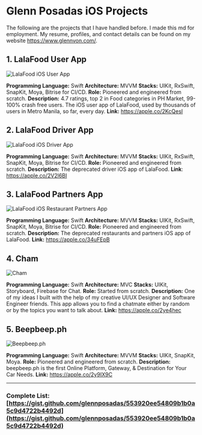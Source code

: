 # Glenn Posadas iOS Projects

The following are the projects that I have handled before. I made this md for employment.
My resume, profiles, and contact details can be found on my website https://www.glennvon.com/.

## 1. LalaFood User App

![LalaFood iOS User App](https://i.imgur.com/6911zr1.png)

**Programming Language:** Swift
**Architecture:** MVVM
**Stacks:** UIKit, RxSwift, SnapKit, Moya, Bitrise for CI/CD.
**Role:** Pioneered and engineered from scratch.
**Description:** 4.7 ratings, top 2 in Food categories in PH Market, 99-100% crash free users. 
The iOS user app of LalaFood, used by thousands of users in Metro Manila, so far, every day.
**Link:** https://apple.co/2KcQesI

## 2. LalaFood Driver App

![LalaFood iOS Driver App](https://i.imgur.com/XkAyxuO.png)

**Programming Language:** Swift
**Architecture:** MVVM
**Stacks:** UIKit, RxSwift, SnapKit, Moya, Bitrise for CI/CD.
**Role:** Pioneered and engineered from scratch.
**Description:** The deprecated driver iOS app of LalaFood. 
**Link**: https://apple.co/2V2l6BI

## 3. LalaFood Partners App

![LalaFood iOS Restaurant Partners App](https://i.imgur.com/WJrthI7.png)

**Programming Language:** Swift
**Architecture:** MVVM
**Stacks:** UIKit, RxSwift, SnapKit, Moya, Bitrise for CI/CD.
**Role:** Pioneered and engineered from scratch.
**Description:** The deprecated restaurants and partners iOS app of LalaFood. 
**Link:** https://apple.co/34uFEpB

## 4. Cham

![Cham](https://i.imgur.com/zvjW5zJ.png)

**Programming Language:** Swift
**Architecture:** MVC
**Stacks:** UIKit, Storyboard, Firebase for Chat.
**Role:** Started from scratch.
**Description:** One of my ideas I built with the help of my creative UI/UX Designer and Software Engineer friends. This app allows you to find a chatmate either by random or by the topics you want to talk about.
**Link:** https://apple.co/2ye4hec

## 5. Beepbeep.ph
![Beepbeep.ph](https://i.imgur.com/CafoK5g.png)

**Programming Language:** Swift
**Architecture:** MVVM
**Stacks:** UIKit, SnapKit, Moya.
**Role:** Pioneered and engineered from scratch.
**Description:** beepbeep.ph is the first Online Platform, Gateway, & Destination for Your Car Needs.
**Link:** https://apple.co/2y9IX9C

---
### Complete List: [https://gist.github.com/glennposadas/553920ee54809b1b0a5c9d4722b4492d](https://gist.github.com/glennposadas/553920ee54809b1b0a5c9d4722b4492d)
